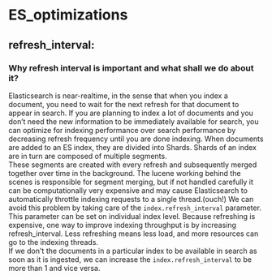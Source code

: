 # ES_optimizations

## refresh_interval:

### Why refresh interval is important and what shall we do about it?

Elasticsearch is near-realtime, in the sense that when you index a document, you need to wait for the next refresh for that document to appear in search. 
If you are planning to index a lot of documents and you don’t need the new information to be immediately available for search, you can optimize for indexing performance over search performance by decreasing refresh frequency until you are done indexing.
When documents are added to an ES index, they are divided into Shards. Shards of an index are in turn are composed of multiple segments.  
These segments are created with every refresh and subsequently merged together over time in the background.
The lucene working behind the scenes is responsible for segment merging, but if not handled carefully it can be computationally very expensive and may cause Elasticsearch to automatically throttle indexing requests to a single thread.(ouch!)
We can avoid this problem by taking care of the `index.refresh_interval` parameter. This parameter can be set on individual index level. Because refreshing is expensive, one way to improve indexing throughput is by increasing refresh_interval. Less refreshing means less load, and more resources can go to the indexing threads.  
If we don't the documents in a particular index to be available in search as soon as it is ingested, we can increase the `index.refresh_interval` to be more than 1 and vice versa. 



